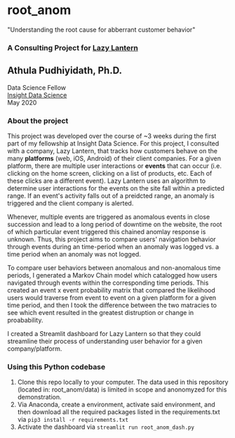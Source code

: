 # root_anom
"Understanding the root cause for abberrant customer behavior" 
### A Consulting Project for [Lazy Lantern](https://www.lazylantern.com)

## Athula Pudhiyidath, Ph.D.   
Data Science Fellow    
[Insight Data Science](https://insightfellows.com/data-science)   
May 2020

### About the project
This project was developed over the course of ~3 weeks during the first part of my fellowship at Insight Data Science. For this project, I consulted with a company, Lazy Lantern, that tracks how customers behave on the many **platforms** (web, iOS, Android) of their client companies. For a given platform, there are multiple user interactions or **events** that can occur (i.e. clicking on the home screen, clicking on a list of products, etc. Each of these clicks are a different event). Lazy Lantern uses an algorithm to determine user interactions for the events on the site fall within a predicted range. If an event's activity falls out of a preidcted range, an anomaly is triggered and the client company is alerted. 

Whenever, multiple events are triggered as anomalous events in close succession and lead to a long period of downtime on the website, the root of which particular event triggered this chained anomlay response is unknown. Thus, this project aims to compare users' navigation behavior through events during an time-period when an anomaly was logged vs. a time period when an anomaly was not logged. 

To compare user behaviors between anomalous and non-anomalous time periods, I generated a Markov Chain model which catalogged how users navigated through events within the corresponding time periods. This created an event x event probability matrix that compared the likelihood users would traverse from event to event on a given platform for a given time period, and then I took the difference between the two matracies to see which event resulted in the greatest distruption or change in proabability. 

I created a Streamlit dashboard for Lazy Lantern so that they could streamline their process of understanding user behavior for a given company/platform. 

### Using this Python codebase
1. Clone this repo locally to your computer. The data used in this repository (located in: root_anom/data) is limited in scope and anonomyzed for this demonstration. 
2. Via Anaconda, create a environment, activate said environment, and then download all the required packages listed in the requirements.txt via ```pip3 install -r requirements.txt```
3. Activate the dashboard via ```streamlit run root_anom_dash.py```
